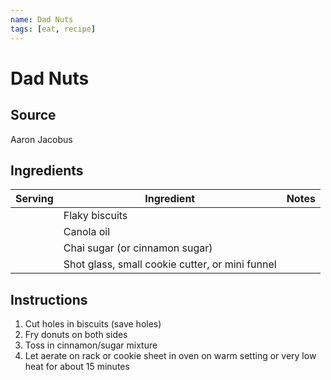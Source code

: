 ```yaml
---
name: Dad Nuts
tags: [eat, recipe]
---
```


# Dad Nuts

## Source

Aaron Jacobus

## Ingredients

| Serving | Ingredient | Notes |
|-|-|-|
|  | Flaky biscuits |  |
|  | Canola oil |  |
|  | Chai sugar (or cinnamon sugar) |  |
|  | Shot glass, small cookie cutter, or mini funnel |  |

## Instructions

1. Cut holes in biscuits (save holes)
1. Fry donuts on both sides
1. Toss in cinnamon/sugar mixture
1. Let aerate on rack or cookie sheet in oven on warm setting or very low heat for about 15 minutes
